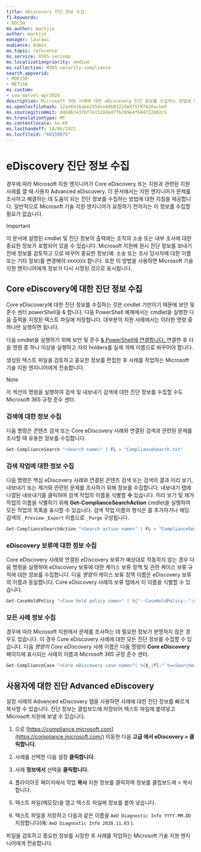 ```yaml
---
title: eDiscovery 진단 정보 수집
f1.keywords:
- NOCSH
ms.author: markjjo
author: markjjo
manager: laurawi
audience: Admin
ms.topic: reference
ms.service: O365-seccomp
ms.localizationpriority: medium
ms.collection: M365-security-compliance
search.appverid:
- MOE150
- MET150
ms.custom:
- seo-marvel-apr2020
description: Microsoft 지원 사례에 대한 eDiscovery 진단 정보를 수집하는 방법에 대해 자세히 알아보습니다.
ms.openlocfilehash: 12ae6b16abe255dce60b9322de875f87420acbe6
ms.sourcegitcommit: d4b867e37bf741528ded7fb289e4f6847228d2c5
ms.translationtype: MT
ms.contentlocale: ko-KR
ms.lasthandoff: 10/06/2021
ms.locfileid: "60159875"
---
```

# <a name="collect-ediscovery-diagnostic-information"></a>eDiscovery 진단 정보 수집

경우에 따라 Microsoft 지원 엔지니어가 Core eDiscovery 또는 지원과 관련된 지원 사례를 열 때 사용자 Advanced eDiscovery. 이 문서에서는 지원 엔지니어가 문제를 조사하고 해결하는 데 도움이 되는 진단 정보를 수집하는 방법에 대한 지침을 제공합니다. 일반적으로 Microsoft 기술 지원 엔지니어가 요청하기 전까지는 이 정보를 수집할 필요가 없습니다.

> [!IMPORTANT]
> 이 문서에 설명된 cmdlet 및 진단 정보의 출력에는 조직의 소송 또는 내부 조사에 대한 중요한 정보가 포함되어 있을 수 있습니다. Microsoft 지원에 원시 진단 정보를 보내기 전에 정보를 검토하고 으로 바꾸어 중요한 정보(예: 소송 또는 조사 당사자에 대한 이름 또는 기타 정보)를 변경해야 `XXXXXXX` 합니다. 또한 이 방법을 사용하면 Microsoft 기술 지원 엔지니어에게 정보가 다시 시정된 것으로 표시됩니다.

## <a name="collect-diagnostic-information-for-core-ediscovery"></a>Core eDiscovery에 대한 진단 정보 수집

Core eDiscovery에 대한 진단 정보를 수집하는 것은 cmdlet 기반이기 때문에 보안 및 준수 센터 powerShell을 & 합니다. 다음 PowerShell 예제에서는 cmdlet을 실행한 다음 출력을 지정된 텍스트 파일에 저장합니다. 대부분의 지원 사례에서는 이러한 명령 중 하나만 실행하면 됩니다.

다음 cmdlet을 실행하기 위해 보안 및 준수 [& PowerShell에 연결합니다. </span> ](/powershell/exchange/connect-to-scc-powershell) 연결한 후 다음 명령 중 하나 이상을 실행하고 자리 holders를 실제 개체 이름으로 바꾸어야 합니다.

생성된 텍스트 파일을 검토하고 중요한 정보를 편집한 후 사례를 작업하는 Microsoft 기술 지원 엔지니어에게 전송합니다.

> [!NOTE]
> 이 섹션의 명령을 실행하여 검색 및 내보내기 검색에 대한 진단  정보를 수집할 수도 Microsoft 365 규정 준수 센터.

### <a name="collect-information-about-searches"></a>검색에 대한 정보 수집

다음 명령은 콘텐츠 검색 또는 Core eDiscovery 사례와 연결된 검색과 관련된 문제를 조사할 때 유용한 정보를 수집합니다.

```powershell
Get-ComplianceSearch "<Search name>" | FL > "ComplianceSearch.txt"
```

### <a name="collect-information-about-search-actions"></a>검색 작업에 대한 정보 수집

다음 명령은 핵심 eDiscovery 사례와 연결된 콘텐츠 검색 또는 검색의 결과 미리 보기, 내보내기 또는 제거와 관련된 문제를 조사하기 위해 정보를 수집합니다. 내보내기 탭에 나열된 내보내기를 클릭하여 검색 작업의 이름을 식별할 **수** 있습니다. 미리 보기 및 제거 작업의 이름을 식별하기 위해 **Get-ComplianceSearchAction** cmdlet을 실행하여 모든 작업의 목록을 표시할 수 있습니다. 검색 작업 이름의 형식은 를 추가하거나 해당 검색의 `_Preview` `_Export` 이름으로 `_Purge` 구성됩니다.

```powershell
Get-ComplianceSearchAction "<Search action name>" | FL > "ComplianceSearchAction.txt"
```

### <a name="collect-information-about-ediscovery-holds"></a>eDiscovery 보류에 대한 정보 수집

Core eDiscovery 사례와 연결된 eDiscovery 보류가 예상대로 작동하지 않는 경우 다음 명령을 실행하여 eDiscovery 보류에 대한 케이스 보류 정책 및 관련 케이스 보류 규칙에 대한 정보를 수집합니다. 다음 *명령의* 케이스 보류 정책 이름은 eDiscovery 보류의 이름과 동일합니다. Core eDiscovery  사례의 보류 탭에서 이 이름을 식별할 수 있습니다.

```powershell
Get-CaseHoldPolicy "<Case hold policy name>" | %{"--CaseHoldPolicy--";$_|FL;"--CaseHoldRule--";Get-CaseHoldRule -Policy $_.Name | FL} > "eDiscoveryCaseHold.txt"
```

### <a name="collect-all-case-information"></a>모든 사례 정보 수집

경우에 따라 Microsoft 지원에서 문제를 조사하는 데 필요한 정보가 분명하지 않은 경우도 있습니다. 이 경우 Core eDiscovery 사례에 대한 모든 진단 정보를 수집할 수 있습니다. 다음 *명령의 Core eDiscovery* 사례 이름은 다음 명령의 **Core eDiscovery** 페이지에 표시되는 사례의 이름과 Microsoft 365 규정 준수 센터.

```powershell
Get-ComplianceCase "<Core eDiscovery case name>"| %{$_|fl;"`t==Searches==";Get-ComplianceSearch -Case $_.Name | FL;"`t==Search Actions==";Get-ComplianceSearchAction -Case $_.Name |FL;"`t==Holds==";Get-CaseHoldPolicy -Case $_.Name | %{$_|FL;"`t`t ==$($_.Name) Rules==";Get-CaseHoldRule -Policy $_.Name | FL}} > "eDiscoveryCase.txt"
```

## <a name="collect-diagnostic-information-for-advanced-ediscovery"></a>사용자에 대한 진단 Advanced eDiscovery

설정  사례의 Advanced eDiscovery 탭을 사용하면 사례에 대한 진단 정보를 빠르게 복사할 수 있습니다. 진단 정보는 클립보드에 저장되어 텍스트 파일에 붙여넣고 Microsoft 지원에 보낼 수 있습니다.

1. 으로 [https://compliance.microsoft.com](https://compliance.microsoft.com/) 이동한 다음 **고급 에서 eDiscovery > 클릭합니다.**

2. 사례를 선택한 다음 설정 **클릭합니다.**

3. 사례 **정보에서** 선택을 **클릭합니다.**

4. 플라이아웃 페이지에서 작업 **복사** 지원 정보를 클릭하여 정보를 클립보드에  >   복사합니다.

5. 텍스트 파일(메모장)을 열고 텍스트 파일에 정보를 붙여 넣습니다.

6. 텍스트 파일을 저장하고 다음과 같은 이름을 `AeD Diagnostic Info YYYY.MM.DD` 지정합니다(예: `AeD Diagnostic Info 2020.11.03` ).

파일을 검토하고 중요한 정보를 시정한 후 사례를 작업하는 Microsoft 기술 지원 엔지니어에게 전송합니다.
